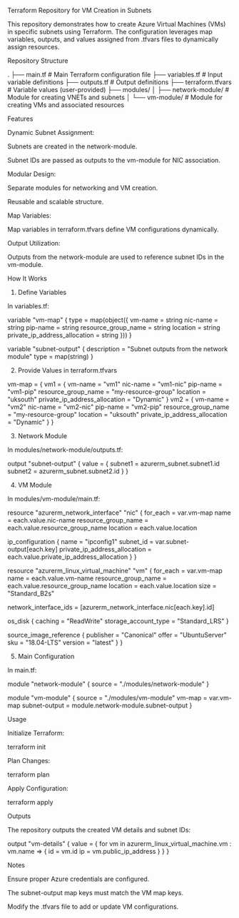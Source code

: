 Terraform Repository for VM Creation in Subnets

This repository demonstrates how to create Azure Virtual Machines (VMs) in specific subnets using Terraform. The configuration leverages map variables, outputs, and values assigned from .tfvars files to dynamically assign resources.

Repository Structure

.
├── main.tf                  # Main Terraform configuration file
├── variables.tf             # Input variable definitions
├── outputs.tf               # Output definitions
├── terraform.tfvars         # Variable values (user-provided)
├── modules/
│   ├── network-module/      # Module for creating VNETs and subnets
│   └── vm-module/           # Module for creating VMs and associated resources

Features

Dynamic Subnet Assignment:

Subnets are created in the network-module.

Subnet IDs are passed as outputs to the vm-module for NIC association.

Modular Design:

Separate modules for networking and VM creation.

Reusable and scalable structure.

Map Variables:

Map variables in terraform.tfvars define VM configurations dynamically.

Output Utilization:

Outputs from the network-module are used to reference subnet IDs in the vm-module.

How It Works

1. Define Variables

In variables.tf:

variable "vm-map" {
  type = map(object({
    vm-name                     = string
    nic-name                    = string
    pip-name                    = string
    resource_group_name         = string
    location                    = string
    private_ip_address_allocation = string
  }))
}

variable "subnet-output" {
  description = "Subnet outputs from the network module"
  type        = map(string)
}

2. Provide Values in terraform.tfvars

vm-map = {
  vm1 = {
    vm-name                     = "vm1"
    nic-name                    = "vm1-nic"
    pip-name                    = "vm1-pip"
    resource_group_name         = "my-resource-group"
    location                    = "uksouth"
    private_ip_address_allocation = "Dynamic"
  }
  vm2 = {
    vm-name                     = "vm2"
    nic-name                    = "vm2-nic"
    pip-name                    = "vm2-pip"
    resource_group_name         = "my-resource-group"
    location                    = "uksouth"
    private_ip_address_allocation = "Dynamic"
  }
}

3. Network Module

In modules/network-module/outputs.tf:

output "subnet-output" {
  value = {
    subnet1 = azurerm_subnet.subnet1.id
    subnet2 = azurerm_subnet.subnet2.id
  }
}

4. VM Module

In modules/vm-module/main.tf:

resource "azurerm_network_interface" "nic" {
  for_each            = var.vm-map
  name                = each.value.nic-name
  resource_group_name = each.value.resource_group_name
  location            = each.value.location

  ip_configuration {
    name                          = "ipconfig1"
    subnet_id                     = var.subnet-output[each.key]
    private_ip_address_allocation = each.value.private_ip_address_allocation
  }
}

resource "azurerm_linux_virtual_machine" "vm" {
  for_each              = var.vm-map
  name                  = each.value.vm-name
  resource_group_name   = each.value.resource_group_name
  location              = each.value.location
  size                  = "Standard_B2s"

  network_interface_ids = [azurerm_network_interface.nic[each.key].id]

  os_disk {
    caching              = "ReadWrite"
    storage_account_type = "Standard_LRS"
  }

  source_image_reference {
    publisher = "Canonical"
    offer     = "UbuntuServer"
    sku       = "18.04-LTS"
    version   = "latest"
  }
}

5. Main Configuration

In main.tf:

module "network-module" {
  source = "./modules/network-module"
}

module "vm-module" {
  source      = "./modules/vm-module"
  vm-map      = var.vm-map
  subnet-output = module.network-module.subnet-output
}

Usage

Initialize Terraform:

terraform init

Plan Changes:

terraform plan

Apply Configuration:

terraform apply

Outputs

The repository outputs the created VM details and subnet IDs:

output "vm-details" {
  value = {
    for vm in azurerm_linux_virtual_machine.vm : vm.name => {
      id = vm.id
      ip = vm.public_ip_address
    }
  }
}

Notes

Ensure proper Azure credentials are configured.

The subnet-output map keys must match the VM map keys.

Modify the .tfvars file to add or update VM configurations.
